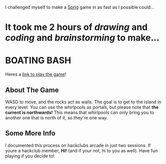I challenged myself to make a [Sprig](https://sprig.hackclub.com/) game in as fast as I possible could...
# It took me **2 hours** of *drawing* and *coding* and *brainstorming* to make...

# BOATING BASH

Heres a [link to play the game](https://sprig.hackclub.com/share/naXxBV0Chb2rRIsYCcQh)!

## About The Game 
WASD to move, and the rocks act as walls. The goal is to get to the island in every level. You can use the whirlpools as portals, but please note that **the current is northwards!** This means that whirlpools can only bring you to another one that is north of it, so they're one way. 

## Some More Info
I documented this process on hackclubs arcade in just two sessions. If youre a hackclub member, **Hi!** (and if your not, hi to you as well). Have fun playing if you decide to!
